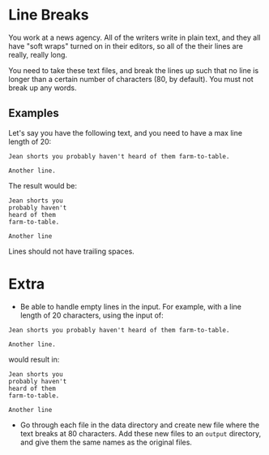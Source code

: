 # Line Breaks

You work at a news agency.  All of the writers write in plain text, and they all have "soft wraps" turned on in their
editors, so all of the their lines are really, really long.

You need to take these text files, and break the lines up such that no line is longer than a certain number of
characters (80, by default).  You must not break up any words.

## Examples

Let's say you have the following text, and you need to have a max line length of 20:

```
Jean shorts you probably haven't heard of them farm-to-table.

Another line.
```

The result would be:

```
Jean shorts you
probably haven't
heard of them
farm-to-table.

Another line
```

Lines should not have trailing spaces.

# Extra

* Be able to handle empty lines in the input. For example, with a line length of 20 characters, using 
the input of:

```
Jean shorts you probably haven't heard of them farm-to-table.

Another line.
```

would result in:

```
Jean shorts you
probably haven't
heard of them
farm-to-table.

Another line
```

* Go through each file in the data directory and create new file where the text breaks at 80 characters.
Add these new files to an `output` directory, and give them the same names as the original files.



